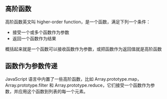 ## 高阶函数

高阶函数英文叫 higher-order function，是一个函数，满足下列一个条件：

- 接受一个或多个函数作为参数
- 返回一个函数作为结果

概括起来就是一个函数可以接收函数作为参数，或把函数作为返回值就是高阶函数

## 函数作为参数传递

JavaScript 语言中内置了一些高阶函数，比如 Array.prototype.map，Array.prototype.filter 和 Array.prototype.reduce，它们接受一个函数作为参数，并应用这个函数到列表的每一个元素。